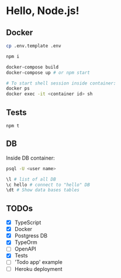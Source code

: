 # Hello, Node.js!

## Docker

```Bash
cp .env.template .env

npm i

docker-compose build
docker-compose up # or npm start

# To start shell session inside container:
docker ps
docker exec -it <container id> sh
```

## Tests

```
npm t
```

## DB

Inside DB container:

```Bash
psql -U <user name>

\l # list of all DB
\c hello # connect to "hello" DB
\dt # Show data bases tables
```

## TODOs

- [x] TypeScript
- [x] Docker
- [x] Postgress DB
- [x] TypeOrm
- [ ] OpenAPI
- [x] Tests
- [ ] 'Todo app' example
- [ ] Heroku deployment

